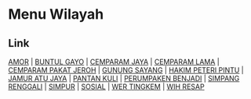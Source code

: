 # Menu Wilayah

## Link

[AMOR](https://github.com/gigit-pemilu/pemilu-2024-11-aceh/tree/main/pilpres/hitung-suara/sub/11-aceh/sub/17-bener-meriah/sub/09-mesidah/sub/2009-amor)
 | 
[BUNTUL GAYO](https://github.com/gigit-pemilu/pemilu-2024-11-aceh/tree/main/pilpres/hitung-suara/sub/11-aceh/sub/17-bener-meriah/sub/09-mesidah/sub/2010-buntul-gayo)
 | 
[CEMPARAM JAYA](https://github.com/gigit-pemilu/pemilu-2024-11-aceh/tree/main/pilpres/hitung-suara/sub/11-aceh/sub/17-bener-meriah/sub/09-mesidah/sub/2003-cemparam-jaya)
 | 
[CEMPARAM LAMA](https://github.com/gigit-pemilu/pemilu-2024-11-aceh/tree/main/pilpres/hitung-suara/sub/11-aceh/sub/17-bener-meriah/sub/09-mesidah/sub/2001-cemparam-lama)
 | 
[CEMPARAM PAKAT JEROH](https://github.com/gigit-pemilu/pemilu-2024-11-aceh/tree/main/pilpres/hitung-suara/sub/11-aceh/sub/17-bener-meriah/sub/09-mesidah/sub/2002-cemparam-pakat-jeroh)
 | 
[GUNUNG SAYANG](https://github.com/gigit-pemilu/pemilu-2024-11-aceh/tree/main/pilpres/hitung-suara/sub/11-aceh/sub/17-bener-meriah/sub/09-mesidah/sub/2008-gunung-sayang)
 | 
[HAKIM PETERI PINTU](https://github.com/gigit-pemilu/pemilu-2024-11-aceh/tree/main/pilpres/hitung-suara/sub/11-aceh/sub/17-bener-meriah/sub/09-mesidah/sub/2014-hakim-peteri-pintu)
 | 
[JAMUR ATU JAYA](https://github.com/gigit-pemilu/pemilu-2024-11-aceh/tree/main/pilpres/hitung-suara/sub/11-aceh/sub/17-bener-meriah/sub/09-mesidah/sub/2006-jamur-atu-jaya)
 | 
[PANTAN KULI](https://github.com/gigit-pemilu/pemilu-2024-11-aceh/tree/main/pilpres/hitung-suara/sub/11-aceh/sub/17-bener-meriah/sub/09-mesidah/sub/2004-pantan-kuli)
 | 
[PERUMPAKEN BENJADI](https://github.com/gigit-pemilu/pemilu-2024-11-aceh/tree/main/pilpres/hitung-suara/sub/11-aceh/sub/17-bener-meriah/sub/09-mesidah/sub/2013-perumpaken-benjadi)
 | 
[SIMPANG RENGGALI](https://github.com/gigit-pemilu/pemilu-2024-11-aceh/tree/main/pilpres/hitung-suara/sub/11-aceh/sub/17-bener-meriah/sub/09-mesidah/sub/2005-simpang-renggali)
 | 
[SIMPUR](https://github.com/gigit-pemilu/pemilu-2024-11-aceh/tree/main/pilpres/hitung-suara/sub/11-aceh/sub/17-bener-meriah/sub/09-mesidah/sub/2015-simpur)
 | 
[SOSIAL](https://github.com/gigit-pemilu/pemilu-2024-11-aceh/tree/main/pilpres/hitung-suara/sub/11-aceh/sub/17-bener-meriah/sub/09-mesidah/sub/2007-sosial)
 | 
[WER TINGKEM](https://github.com/gigit-pemilu/pemilu-2024-11-aceh/tree/main/pilpres/hitung-suara/sub/11-aceh/sub/17-bener-meriah/sub/09-mesidah/sub/2012-wer-tingkem)
 | 
[WIH RESAP](https://github.com/gigit-pemilu/pemilu-2024-11-aceh/tree/main/pilpres/hitung-suara/sub/11-aceh/sub/17-bener-meriah/sub/09-mesidah/sub/2011-wih-resap)

